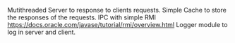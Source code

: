 Mutithreaded Server to response to clients requests.
Simple Cache to store the responses of the requests.
IPC with simple RMI https://docs.oracle.com/javase/tutorial/rmi/overview.html
Logger module to log in server and client.

```